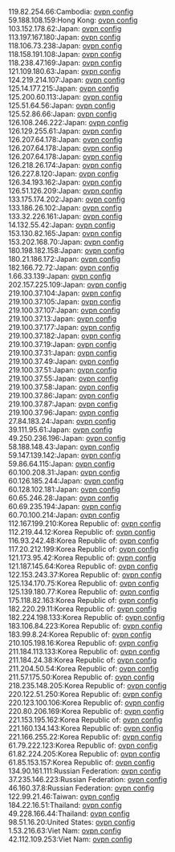 119.82.254.66:Cambodia: [ovpn config](vpn/119_82_254_66.ovpn)  
59.188.108.159:Hong Kong: [ovpn config](vpn/59_188_108_159.ovpn)  
103.152.178.62:Japan: [ovpn config](vpn/103_152_178_62.ovpn)  
113.197.167.180:Japan: [ovpn config](vpn/113_197_167_180.ovpn)  
118.106.73.238:Japan: [ovpn config](vpn/118_106_73_238.ovpn)  
118.158.191.108:Japan: [ovpn config](vpn/118_158_191_108.ovpn)  
118.238.47.169:Japan: [ovpn config](vpn/118_238_47_169.ovpn)  
121.109.180.63:Japan: [ovpn config](vpn/121_109_180_63.ovpn)  
124.219.214.107:Japan: [ovpn config](vpn/124_219_214_107.ovpn)  
125.14.177.215:Japan: [ovpn config](vpn/125_14_177_215.ovpn)  
125.200.60.113:Japan: [ovpn config](vpn/125_200_60_113.ovpn)  
125.51.64.56:Japan: [ovpn config](vpn/125_51_64_56.ovpn)  
125.52.86.66:Japan: [ovpn config](vpn/125_52_86_66.ovpn)  
126.108.246.222:Japan: [ovpn config](vpn/126_108_246_222.ovpn)  
126.129.255.61:Japan: [ovpn config](vpn/126_129_255_61.ovpn)  
126.207.64.178:Japan: [ovpn config](vpn/126_207_64_178.ovpn)  
126.207.64.178:Japan: [ovpn config](vpn/126_207_64_178.ovpn)  
126.207.64.178:Japan: [ovpn config](vpn/126_207_64_178.ovpn)  
126.218.26.174:Japan: [ovpn config](vpn/126_218_26_174.ovpn)  
126.227.8.120:Japan: [ovpn config](vpn/126_227_8_120.ovpn)  
126.34.193.162:Japan: [ovpn config](vpn/126_34_193_162.ovpn)  
126.51.126.209:Japan: [ovpn config](vpn/126_51_126_209.ovpn)  
133.175.174.202:Japan: [ovpn config](vpn/133_175_174_202.ovpn)  
133.186.26.102:Japan: [ovpn config](vpn/133_186_26_102.ovpn)  
133.32.226.161:Japan: [ovpn config](vpn/133_32_226_161.ovpn)  
14.132.55.42:Japan: [ovpn config](vpn/14_132_55_42.ovpn)  
153.130.82.165:Japan: [ovpn config](vpn/153_130_82_165.ovpn)  
153.202.168.70:Japan: [ovpn config](vpn/153_202_168_70.ovpn)  
180.198.182.158:Japan: [ovpn config](vpn/180_198_182_158.ovpn)  
180.21.186.172:Japan: [ovpn config](vpn/180_21_186_172.ovpn)  
182.166.72.72:Japan: [ovpn config](vpn/182_166_72_72.ovpn)  
1.66.33.139:Japan: [ovpn config](vpn/1_66_33_139.ovpn)  
202.157.225.109:Japan: [ovpn config](vpn/202_157_225_109.ovpn)  
219.100.37.104:Japan: [ovpn config](vpn/219_100_37_104.ovpn)  
219.100.37.105:Japan: [ovpn config](vpn/219_100_37_105.ovpn)  
219.100.37.107:Japan: [ovpn config](vpn/219_100_37_107.ovpn)  
219.100.37.13:Japan: [ovpn config](vpn/219_100_37_13.ovpn)  
219.100.37.177:Japan: [ovpn config](vpn/219_100_37_177.ovpn)  
219.100.37.182:Japan: [ovpn config](vpn/219_100_37_182.ovpn)  
219.100.37.19:Japan: [ovpn config](vpn/219_100_37_19.ovpn)  
219.100.37.31:Japan: [ovpn config](vpn/219_100_37_31.ovpn)  
219.100.37.49:Japan: [ovpn config](vpn/219_100_37_49.ovpn)  
219.100.37.51:Japan: [ovpn config](vpn/219_100_37_51.ovpn)  
219.100.37.55:Japan: [ovpn config](vpn/219_100_37_55.ovpn)  
219.100.37.58:Japan: [ovpn config](vpn/219_100_37_58.ovpn)  
219.100.37.86:Japan: [ovpn config](vpn/219_100_37_86.ovpn)  
219.100.37.87:Japan: [ovpn config](vpn/219_100_37_87.ovpn)  
219.100.37.96:Japan: [ovpn config](vpn/219_100_37_96.ovpn)  
27.84.183.24:Japan: [ovpn config](vpn/27_84_183_24.ovpn)  
39.111.95.61:Japan: [ovpn config](vpn/39_111_95_61.ovpn)  
49.250.236.196:Japan: [ovpn config](vpn/49_250_236_196.ovpn)  
58.188.148.43:Japan: [ovpn config](vpn/58_188_148_43.ovpn)  
59.147.139.142:Japan: [ovpn config](vpn/59_147_139_142.ovpn)  
59.86.64.115:Japan: [ovpn config](vpn/59_86_64_115.ovpn)  
60.100.208.31:Japan: [ovpn config](vpn/60_100_208_31.ovpn)  
60.126.185.244:Japan: [ovpn config](vpn/60_126_185_244.ovpn)  
60.128.102.181:Japan: [ovpn config](vpn/60_128_102_181.ovpn)  
60.65.246.28:Japan: [ovpn config](vpn/60_65_246_28.ovpn)  
60.69.235.194:Japan: [ovpn config](vpn/60_69_235_194.ovpn)  
60.70.100.214:Japan: [ovpn config](vpn/60_70_100_214.ovpn)  
112.167.199.210:Korea Republic of: [ovpn config](vpn/112_167_199_210.ovpn)  
112.219.44.12:Korea Republic of: [ovpn config](vpn/112_219_44_12.ovpn)  
116.93.242.48:Korea Republic of: [ovpn config](vpn/116_93_242_48.ovpn)  
117.20.212.199:Korea Republic of: [ovpn config](vpn/117_20_212_199.ovpn)  
121.173.95.42:Korea Republic of: [ovpn config](vpn/121_173_95_42.ovpn)  
121.187.145.64:Korea Republic of: [ovpn config](vpn/121_187_145_64.ovpn)  
122.153.243.37:Korea Republic of: [ovpn config](vpn/122_153_243_37.ovpn)  
125.134.170.75:Korea Republic of: [ovpn config](vpn/125_134_170_75.ovpn)  
125.139.180.77:Korea Republic of: [ovpn config](vpn/125_139_180_77.ovpn)  
175.118.82.163:Korea Republic of: [ovpn config](vpn/175_118_82_163.ovpn)  
182.220.29.11:Korea Republic of: [ovpn config](vpn/182_220_29_11.ovpn)  
182.224.198.133:Korea Republic of: [ovpn config](vpn/182_224_198_133.ovpn)  
183.106.84.223:Korea Republic of: [ovpn config](vpn/183_106_84_223.ovpn)  
183.99.8.24:Korea Republic of: [ovpn config](vpn/183_99_8_24.ovpn)  
210.105.198.16:Korea Republic of: [ovpn config](vpn/210_105_198_16.ovpn)  
211.184.113.133:Korea Republic of: [ovpn config](vpn/211_184_113_133.ovpn)  
211.184.24.38:Korea Republic of: [ovpn config](vpn/211_184_24_38.ovpn)  
211.204.50.54:Korea Republic of: [ovpn config](vpn/211_204_50_54.ovpn)  
211.57.175.50:Korea Republic of: [ovpn config](vpn/211_57_175_50.ovpn)  
218.235.148.205:Korea Republic of: [ovpn config](vpn/218_235_148_205.ovpn)  
220.122.51.250:Korea Republic of: [ovpn config](vpn/220_122_51_250.ovpn)  
220.123.100.106:Korea Republic of: [ovpn config](vpn/220_123_100_106.ovpn)  
220.80.206.169:Korea Republic of: [ovpn config](vpn/220_80_206_169.ovpn)  
221.153.195.162:Korea Republic of: [ovpn config](vpn/221_153_195_162.ovpn)  
221.160.134.143:Korea Republic of: [ovpn config](vpn/221_160_134_143.ovpn)  
221.166.255.22:Korea Republic of: [ovpn config](vpn/221_166_255_22.ovpn)  
61.79.222.123:Korea Republic of: [ovpn config](vpn/61_79_222_123.ovpn)  
61.82.224.205:Korea Republic of: [ovpn config](vpn/61_82_224_205.ovpn)  
61.85.153.157:Korea Republic of: [ovpn config](vpn/61_85_153_157.ovpn)  
134.90.161.111:Russian Federation: [ovpn config](vpn/134_90_161_111.ovpn)  
37.235.146.223:Russian Federation: [ovpn config](vpn/37_235_146_223.ovpn)  
46.160.37.8:Russian Federation: [ovpn config](vpn/46_160_37_8.ovpn)  
122.99.21.46:Taiwan: [ovpn config](vpn/122_99_21_46.ovpn)  
184.22.16.51:Thailand: [ovpn config](vpn/184_22_16_51.ovpn)  
49.228.166.44:Thailand: [ovpn config](vpn/49_228_166_44.ovpn)  
98.51.16.20:United States: [ovpn config](vpn/98_51_16_20.ovpn)  
1.53.216.63:Viet Nam: [ovpn config](vpn/1_53_216_63.ovpn)  
42.112.109.253:Viet Nam: [ovpn config](vpn/42_112_109_253.ovpn)  
